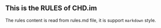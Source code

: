 ## This is the RULES of CHD.im

The rules content is read from rules.md file, it is support `markdown` style.